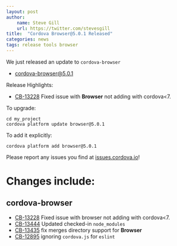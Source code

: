 ```yaml
---
layout: post
author:
    name: Steve Gill
    url: https://twitter.com/stevesgill
title:  "Cordova Browser@5.0.1 Released"
categories: news
tags: release tools browser
---
```


We just released an update to `cordova-browser`

* [cordova-browser@5.0.1](https://www.npmjs.org/package/cordova-browser)

Release Highlights:

* [CB-13228](https://issues.apache.org/jira/browse/CB-13228) Fixed issue with **Browser** not adding with cordova<7. 

To upgrade:

    cd my_project
    cordova platform update browser@5.0.1

To add it explicitly:

    cordova platform add browser@5.0.1

Please report any issues you find at [issues.cordova.io](http://issues.cordova.io/)!

<!--more-->
# Changes include:

## cordova-browser

* [CB-13228](https://issues.apache.org/jira/browse/CB-13228) Fixed issue with browser not adding with cordova<7. 
* [CB-13444](https://issues.apache.org/jira/browse/CB-13444) Updated checked-in `node_modules`
* [CB-13435](https://issues.apache.org/jira/browse/CB-13435) fix merges directory support for **Browser**
* [CB-12895](https://issues.apache.org/jira/browse/CB-12895) ignoring `cordova.js` for `eslint`
